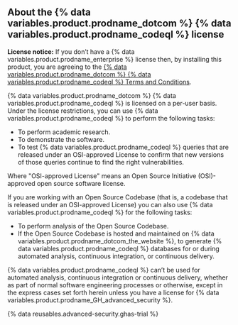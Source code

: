 ## About the {% data variables.product.prodname_dotcom %} {% data variables.product.prodname_codeql %} license

**License notice:** If you don’t have a {% data variables.product.prodname_enterprise %} license then, by installing this product, you are agreeing to the [{% data variables.product.prodname_dotcom %} {% data variables.product.prodname_codeql %} Terms and Conditions](https://securitylab.github.com/tools/codeql/license).

{% data variables.product.prodname_dotcom %} {% data variables.product.prodname_codeql %} is licensed on a per-user basis. Under the license restrictions, you can use {% data variables.product.prodname_codeql %} to perform the following tasks:

* To perform academic research.
* To demonstrate the software.
* To test {% data variables.product.prodname_codeql %} queries that are released under an OSI-approved License to confirm that new versions of those queries continue to find the right vulnerabilities.

Where "OSI-approved License" means an Open Source Initiative (OSI)-approved open source software license.

If you are working with an Open Source Codebase (that is, a codebase that is released under an OSI-approved License) you can also use {% data variables.product.prodname_codeql %} for the following tasks:

* To perform analysis of the Open Source Codebase.
* If the Open Source Codebase is hosted and maintained on {% data variables.product.prodname_dotcom_the_website %}, to generate {% data variables.product.prodname_codeql %} databases for or during automated analysis, continuous integration, or continuous delivery.

{% data variables.product.prodname_codeql %} can’t be used for automated analysis, continuous integration or continuous delivery, whether as part of normal software engineering processes or otherwise, except in the express cases set forth herein unless you have a license for {% data variables.product.prodname_GH_advanced_security %}.

{% data reusables.advanced-security.ghas-trial %}
